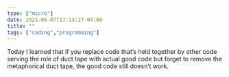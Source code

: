 ```yaml
---
type: ["micro"]
date: 2021-05-07T17:13:27-04:00
title: ""
tags: ["coding","programming"]
---
```

Today I learned that if you replace code that’s held together by other code serving the role of duct tape with actual good code but forget to remove the metaphorical duct tape, the good code still doesn’t work.
